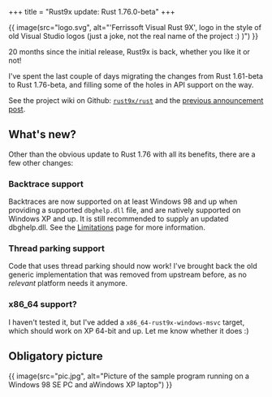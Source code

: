 +++
title = "Rust9x update: Rust 1.76.0-beta"
+++

{{ image(src="logo.svg",
   alt="'Ferrissoft Visual Rust 9X', logo in the style of old Visual Studio logos (just a joke, not the real name of the project :) )") }}

20 months since the initial release, Rust9x is back, whether you like it or not!

I've spent the last couple of days migrating the changes from Rust 1.61-beta to Rust 1.76-beta, and
filling some of the holes in API support on the way.

See the project wiki on Github:
[`rust9x/rust`](https://github.com/rust9x/rust/wiki) and the [previous announcement
post](@/blog/2022-04-21-announcing-rust9x/index.md).

## What's new?

Other than the obvious update to Rust 1.76 with all its benefits, there are a few other changes:

### Backtrace support

Backtraces are now supported on at least Windows 98 and up when providing a supported `dbghelp.dll`
file, and are natively supported on Windows XP and up. It is still recommended to supply an updated
dbghelp.dll. See the [Limitations](https://github.com/rust9x/rust/wiki/Limitations) page for more
information.

### Thread parking support

Code that uses thread parking should now work! I've brought back the old generic implementation that
was removed from upstream before, as no *relevant* platform needs it anymore.

### x86_64 support?

I haven't tested it, but I've added a `x86_64-rust9x-windows-msvc` target, which should work on
XP 64-bit and up. Let me know whether it does :)

## Obligatory picture

{{ image(src="pic.jpg", alt="Picture of the sample program running on a Windows 98 SE PC and aWindows XP laptop") }}
